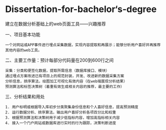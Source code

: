 # Dissertation-for-bachelor‘s-degree

建立在数据分析基础上的web页面工具——兴趣推荐

一、项目基本功能

	一个对网站或APP事件进行埋点采集数据，实现内容提取和再展示；能够分析用户喜好并再推荐其他内容的web工具。
	
二、主要工作量：预计每部分代码量在200到600行之间

	采集：分类和便签化数据，提取所需信息（数据库接口、模块）
	通过埋点方案改进已有项目上的规范封装，开发、改进新的数据采集方案
	分析信息，排序算法，绘图加工可视化有效内容（在web端展现分析结果）
	预测算法和标签决策树（着重有效生成相关内容的推荐，最主要的工作）

三、分析结果和用处
	
	1. 用户标明或根据导入库初步分类聚集身份信息和个人喜好信息，提高预测精度
	2. 运行数据分析、排序算法，输出用户喜好分析各项百分比和权重
	3. 根据预测算法和决策树用于减少低指标内容，增加高指标相关内容
	4. 接入一个门户网站或数据库进行实时的行为跟踪，决策判断进度
